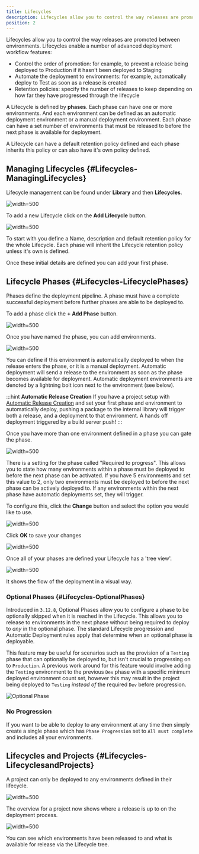 ```yaml
---
title: Lifecycles
description: Lifecycles allow you to control the way releases are promoted between environments. You can define automatic deployment environments in your lifecycle phases. This will automate deployments to an environment as soon as the phase becomes available.
position: 2
---
```


Lifecycles allow you to control the way releases are promoted between environments. Lifecycles enable a number of advanced deployment workflow features:

- Control the order of promotion: for example, to prevent a release being deployed to Production if it hasn't been deployed to Staging
- Automate the deployment to environments: for example, automatically deploy to Test as soon as a release is created
- Retention policies: specify the number of releases to keep depending on how far they have progressed through the lifecycle

A Lifecycle is defined by **phases**. Each phase can have one or more environments. And each environment can be defined as an automatic deployment environment or a manual deployment environment. Each phase can have a set number of environments that must be released to before the next phase is available for deployment.

A Lifecycle can have a default retention policy defined and each phase inherits this policy or can also have it's own policy defined.

## Managing Lifecycles {#Lifecycles-ManagingLifecycles}

Lifecycle management can be found under **Library** and then **Lifecycles**.

![](lifecycles.png "width=500")

To add a new Lifecycle click on the **Add Lifecycle** button.

![](lifecycle-create-new.png "width=500")

To start with you define a Name, description and default retention policy for the whole Lifecycle. Each phase will inherit the Lifecycle retention policy unless it's own is defined.

Once these initial details are defined you can add your first phase.

## Lifecycle Phases {#Lifecycles-LifecyclePhases}

Phases define the deployment pipeline. A phase must have a complete successful deployment before further phases are able to be deployed to.

To add a phase click the **+ Add Phase** button.

![](lifecycle-add-phase.png "width=500")

Once you have named the phase, you can add environments.

![](lifecycle-phase-add-environment.png "width=500")

You can define if this environment is automatically deployed to when the release enters the phase, or it is a manual deployment. Automatic deployment will send a release to the environment as soon as the phase becomes available for deployment. Automatic deployment environments are denoted by a lightning bolt icon next to the environment (see below).

:::hint
**Automatic Release Creation**
If you have a project setup with [Automatic Release Creation](/docs/deployment-process/releases/automatic-release-creation.md) and set your first phase and environment to automatically deploy, pushing a package to the internal library will trigger both a release, and a deployment to that environment. A hands off deployment triggered by a build server push!
:::

Once you have more than one environment defined in a phase you can gate the phase.

![](lifecycle-gated-phase.png "width=500")

There is a setting for the phase called "Required to progress". This allows you to state how many environments within a phase must be deployed to before the next phase can be activated. If you have 5 environments and set this value to 2, only two environments must be deployed to before the next phase can be actively deployed to. If any environments within the next phase have automatic deployments set, they will trigger.

To configure this, click the **Change** button and select the option you would like to use.

![](lifecycle-gated-phase-progression.png "width=500")

Click **OK** to save your changes

![](lifecycle-gated-phase-only-one.png "width=500")

Once all of your phases are defined your Lifecycle has a 'tree view'.

![](lifecycle-tree-view.png "width=500")

It shows the flow of the deployment in a visual way.

### Optional Phases {#Lifecycles-OptionalPhases}

Introduced in `3.12.8`, Optional Phases allow you to configure a phase to be optionally skipped when it is reached in the Lifecycle. This allows you to release to environments in the next phase without being required to deploy to _any_ in the optional phase. The standard Lifecycle progression and Automatic Deployment rules apply that determine when an optional phase is deployable.

This feature may be useful for scenarios such as the provision of a `Testing` phase that can optionally be deployed to, but isn't crucial to progressing on to `Production`. A previous work around for this feature would involve adding the `Testing` environment to the previous `Dev` phase with a specific minimum deployed environment count set, however this may result in the project being deployed to `Testing` _instead of_ the required `Dev` before progression.

![Optional Phase](optional-phase.png)

### No Progression

If you want to be able to deploy to any environment at any time then simply create a single phase which has `Phase Progression` set to `All must complete` and includes all your environments.

## Lifecycles and Projects {#Lifecycles-LifecyclesandProjects}

A project can only be deployed to any environments defined in their lifecycle.

![](lifecycle-deployment-process.png "width=500")

The overview for a project now shows where a release is up to on the deployment process.

![](lifecycle-project-overview.png "width=500")

You can see which environments have been released to and what is available for release via the Lifecycle tree.
